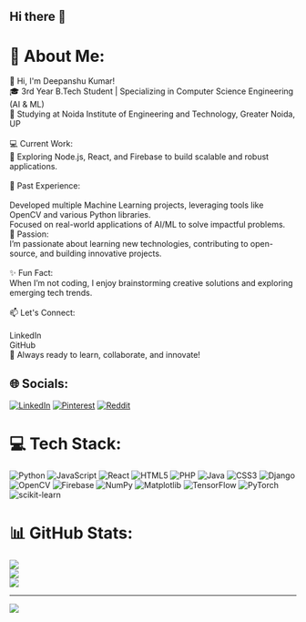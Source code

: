 ## Hi there 👋

<!--
**DeepuKr0315/DeepuKr0315** is a ✨ _special_ ✨ repository because its `README.md` (this file) appears on your GitHub profile.

Here are some ideas to get you started:

- 🔭 I’m currently working on ...
- 🌱 I’m currently learning ...
- 👯 I’m looking to collaborate on ...
- 🤔 I’m looking for help with ...
- 💬 Ask me about ...
- 📫 How to reach me: ...
- 😄 Pronouns: ...
- ⚡ Fun fact: ...
-->
# 💫 About Me:
👋 Hi, I'm Deepanshu Kumar!<br>🎓 3rd Year B.Tech Student | Specializing in Computer Science Engineering (AI & ML)<br>🏫 Studying at Noida Institute of Engineering and Technology, Greater Noida, UP<br><br>💻 Current Work:<br>🌟 Exploring Node.js, React, and Firebase to build scalable and robust applications.<br><br>🤖 Past Experience:<br><br>Developed multiple Machine Learning projects, leveraging tools like OpenCV and various Python libraries.<br>Focused on real-world applications of AI/ML to solve impactful problems.<br>🌱 Passion:<br>I’m passionate about learning new technologies, contributing to open-source, and building innovative projects.<br><br>✨ Fun Fact:<br>When I’m not coding, I enjoy brainstorming creative solutions and exploring emerging tech trends.<br><br>📫 Let's Connect:<br><br>LinkedIn<br>GitHub<br>🚀 Always ready to learn, collaborate, and innovate!


## 🌐 Socials:
[![LinkedIn](https://img.shields.io/badge/LinkedIn-%230077B5.svg?logo=linkedin&logoColor=white)](https://www.linkedin.com/in/deepanshu-kr/) [![Pinterest](https://img.shields.io/badge/Pinterest-%23E60023.svg?logo=Pinterest&logoColor=white)](https://pinterest.com/Deeeeep03) [![Reddit](https://img.shields.io/badge/Reddit-%23FF4500.svg?logo=Reddit&logoColor=white)](https://reddit.com/user/Deep_Monk0312) 

# 💻 Tech Stack:
![Python](https://img.shields.io/badge/python-3670A0?style=for-the-badge&logo=python&logoColor=ffdd54) ![JavaScript](https://img.shields.io/badge/javascript-%23323330.svg?style=for-the-badge&logo=javascript&logoColor=%23F7DF1E) ![React](https://img.shields.io/badge/react-%2320232a.svg?style=for-the-badge&logo=react&logoColor=%2361DAFB) ![HTML5](https://img.shields.io/badge/html5-%23E34F26.svg?style=for-the-badge&logo=html5&logoColor=white) ![PHP](https://img.shields.io/badge/php-%23777BB4.svg?style=for-the-badge&logo=php&logoColor=white) ![Java](https://img.shields.io/badge/java-%23ED8B00.svg?style=for-the-badge&logo=openjdk&logoColor=white) ![CSS3](https://img.shields.io/badge/css3-%231572B6.svg?style=for-the-badge&logo=css3&logoColor=white) ![Django](https://img.shields.io/badge/django-%23092E20.svg?style=for-the-badge&logo=django&logoColor=white) ![OpenCV](https://img.shields.io/badge/opencv-%23white.svg?style=for-the-badge&logo=opencv&logoColor=white) ![Firebase](https://img.shields.io/badge/firebase-a08021?style=for-the-badge&logo=firebase&logoColor=ffcd34) ![NumPy](https://img.shields.io/badge/numpy-%23013243.svg?style=for-the-badge&logo=numpy&logoColor=white) ![Matplotlib](https://img.shields.io/badge/Matplotlib-%23ffffff.svg?style=for-the-badge&logo=Matplotlib&logoColor=black) ![TensorFlow](https://img.shields.io/badge/TensorFlow-%23FF6F00.svg?style=for-the-badge&logo=TensorFlow&logoColor=white) ![PyTorch](https://img.shields.io/badge/PyTorch-%23EE4C2C.svg?style=for-the-badge&logo=PyTorch&logoColor=white) ![scikit-learn](https://img.shields.io/badge/scikit--learn-%23F7931E.svg?style=for-the-badge&logo=scikit-learn&logoColor=white)
# 📊 GitHub Stats:
![](https://github-readme-stats.vercel.app/api?username=DeepuKr0315&theme=radical&hide_border=false&include_all_commits=false&count_private=false)<br/>
![](https://github-readme-streak-stats.herokuapp.com/?user=DeepuKr0315&theme=radical&hide_border=false)<br/>
![](https://github-readme-stats.vercel.app/api/top-langs/?username=DeepuKr0315&theme=radical&hide_border=false&include_all_commits=false&count_private=false&layout=compact)

---
[![](https://visitcount.itsvg.in/api?id=DeepuKr0315&icon=0&color=0)](https://visitcount.itsvg.in)

<!-- Proudly created with GPRM ( https://gprm.itsvg.in ) -->
